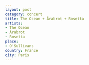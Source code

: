 ```yaml
---
layout: post
category: concert
title: The Ocean + Årabrot + Rosetta
artists: 
- The Ocean
- Årabrot
- Rosetta
place: 
- O'Sullivans 
country: France
city: Paris
---
```



